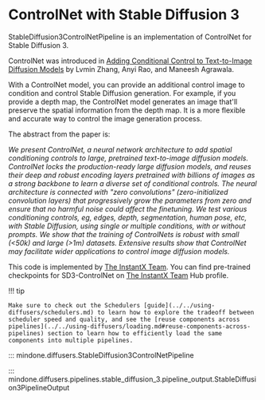 <!--Copyright 2023 The HuggingFace Team and The InstantX Team. All rights reserved.

Licensed under the Apache License, Version 2.0 (the "License"); you may not use this file except in compliance with
the License. You may obtain a copy of the License at

http://www.apache.org/licenses/LICENSE-2.0

Unless required by applicable law or agreed to in writing, software distributed under the License is distributed on
an "AS IS" BASIS, WITHOUT WARRANTIES OR CONDITIONS OF ANY KIND, either express or implied. See the License for the
specific language governing permissions and limitations under the License.
-->

# ControlNet with Stable Diffusion 3

StableDiffusion3ControlNetPipeline is an implementation of ControlNet for Stable Diffusion 3.

ControlNet was introduced in [Adding Conditional Control to Text-to-Image Diffusion Models](https://huggingface.co/papers/2302.05543) by Lvmin Zhang, Anyi Rao, and Maneesh Agrawala.

With a ControlNet model, you can provide an additional control image to condition and control Stable Diffusion generation. For example, if you provide a depth map, the ControlNet model generates an image that'll preserve the spatial information from the depth map. It is a more flexible and accurate way to control the image generation process.

The abstract from the paper is:

*We present ControlNet, a neural network architecture to add spatial conditioning controls to large, pretrained text-to-image diffusion models. ControlNet locks the production-ready large diffusion models, and reuses their deep and robust encoding layers pretrained with billions of images as a strong backbone to learn a diverse set of conditional controls. The neural architecture is connected with "zero convolutions" (zero-initialized convolution layers) that progressively grow the parameters from zero and ensure that no harmful noise could affect the finetuning. We test various conditioning controls, eg, edges, depth, segmentation, human pose, etc, with Stable Diffusion, using single or multiple conditions, with or without prompts. We show that the training of ControlNets is robust with small (<50k) and large (>1m) datasets. Extensive results show that ControlNet may facilitate wider applications to control image diffusion models.*

This code is implemented by [The InstantX Team](https://huggingface.co/InstantX). You can find pre-trained checkpoints for SD3-ControlNet on [The InstantX Team](https://huggingface.co/InstantX) Hub profile.

!!! tip

    Make sure to check out the Schedulers [guide](../../using-diffusers/schedulers.md) to learn how to explore the tradeoff between scheduler speed and quality, and see the [reuse components across pipelines](../../using-diffusers/loading.md#reuse-components-across-pipelines) section to learn how to efficiently load the same components into multiple pipelines.


::: mindone.diffusers.StableDiffusion3ControlNetPipeline

::: mindone.diffusers.pipelines.stable_diffusion_3.pipeline_output.StableDiffusion3PipelineOutput
